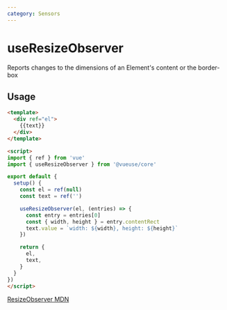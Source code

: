 ```yaml
---
category: Sensors
---
```


# useResizeObserver

Reports changes to the dimensions of an Element's content or the border-box

## Usage

```html {16-20}
<template>
  <div ref="el">
    {{text}}
  </div>
</template>

<script>
import { ref } from 'vue'
import { useResizeObserver } from '@vueuse/core'

export default {
  setup() {
    const el = ref(null)
    const text = ref('')

    useResizeObserver(el, (entries) => {
      const entry = entries[0]
      const { width, height } = entry.contentRect
      text.value = `width: ${width}, height: ${height}`
    })

    return {
      el,
      text,
    }
  }
})
</script>
```

[ResizeObserver MDN](https://developer.mozilla.org/en-US/docs/Web/API/ResizeObserver)
